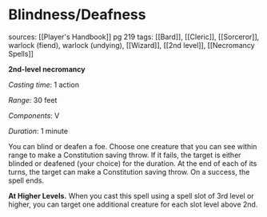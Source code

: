 # Blindness/Deafness
sources: [[Player's Handbook]] pg 219
tags: [[Bard]], [[Cleric]], [[Sorceror]], warlock (fiend), warlock (undying), [[Wizard]], [[2nd level]], [[Necromancy Spells]]

**2nd-level necromancy**

*Casting time*: 1 action

*Range*: 30 feet

*Components*: V

*Duration*: 1 minute

You can blind or deafen a foe. Choose one creature that you can see within range to make a Constitution saving throw. If it fails, the target is either blinded or deafened (your choice) for the duration. At the end of each of its turns, the target can make a Constitution saving throw. On a success, the spell ends.

**At Higher Levels.** When you cast this spell using a spell slot of 3rd level or higher, you can target one additional creature for each slot level above 2nd.

